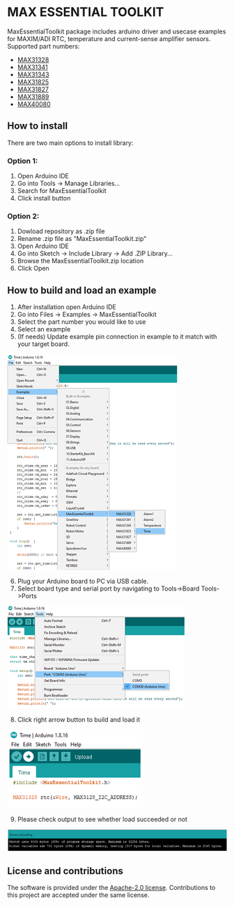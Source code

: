 # MAX ESSENTIAL TOOLKIT

MaxEssentialToolkit package includes arduino driver and usecase examples for MAXIM/ADI  RTC, temperature and current-sense amplifier sensors.
Supported part numbers:

- [MAX31328](https://www.maximintegrated.com/en/products/analog/real-time-clocks/MAX31328.html)
- [MAX31341](https://www.maximintegrated.com/en/products/analog/real-time-clocks/MAX31341B.html)
- [MAX31343](https://www.maximintegrated.com/en/products/analog/real-time-clocks/MAX31343.html)
- [MAX31825](https://www.maximintegrated.com/en/products/sensors/MAX31825.html)
- [MAX31827](https://www.maximintegrated.com/en/products/sensors/MAX31827.html)
- [MAX31889](https://www.maximintegrated.com/en/products/sensors/MAX31889.html)
- [MAX40080](https://www.maximintegrated.com/en/products/analog/amplifiers/MAX40080.html)


## How to install
There are two main options to install library:
### Option 1:
 1. Open Arduino IDE
 2. Go into Tools -> Manage Libraries...
 3. Search for MaxEssentialToolkit
 4. Click install button

### Option 2: 
 1. Dowload repository as .zip file
 2. Rename .zip file as "MaxEssentialToolkit.zip" 
 3. Open Arduino IDE
 4. Go into Sketch -> Include Library -> Add .ZIP Library...
 5. Browse the MaxEssentialToolkit.zip location
 6. Click Open

## How to build and load an example
 1. After installation open Arduino IDE
 2. Go into Files -> Examples -> MaxEssentialToolkit
 3. Select the part number you would like to use
 4. Select an example
 5. (If needs) Update example pin connection in example to it match with your target board.

 ![Select an example](./Images/how_to_build/1_select_an_example.png)

 6. Plug your Arduino board to PC via USB cable.
 7.	Select board type and serial port by navigating to
		Tools->Board
		Tools->Ports

 ![Select board and port](./Images/how_to_build/2_select_port.png)

 8. Click right arrow button to build and load it

 ![Build and load image](./Images/how_to_build/3_build_and_load_image.png)

 9. Please check output to see whether load succeeded or not
 
 ![Output screen](./Images/how_to_build/4_after_load_output_screen.png)


## License and contributions
The software is provided under the [Apache-2.0 license](LICENSE-apache-2.0.txt). 
Contributions to this project are accepted under the same license.
